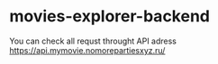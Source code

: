 # movies-explorer-backend

You can check all requst throught API adress https://api.mymovie.nomorepartiesxyz.ru/
